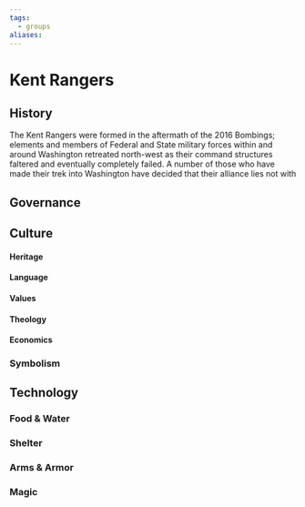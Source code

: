 ```yaml
---
tags:
  - groups
aliases:
---
```


# Kent Rangers
## History
The Kent Rangers were formed in the aftermath of the 2016 Bombings; elements and members of Federal and State military forces within and around Washington retreated north-west as their command structures faltered and eventually completely failed. A number of those who have made their trek into Washington have decided that their alliance lies not with  

## Governance
## Culture
#### Heritage
#### Language
#### Values
#### Theology
#### Economics
### Symbolism
## Technology
### Food & Water
### Shelter
### Arms & Armor
### Magic